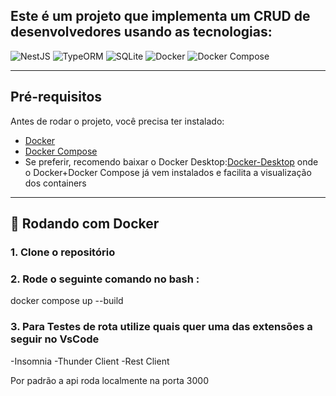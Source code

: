 ## Este é um projeto que implementa um CRUD  de desenvolvedores usando as tecnologias:  
![NestJS](https://img.shields.io/badge/NestJS-%23E0234E.svg?style=for-the-badge&logo=nestjs&logoColor=white)
![TypeORM](https://img.shields.io/badge/ORM-TypeORM-blueviolet?style=for-the-badge)
![SQLite](https://img.shields.io/badge/SQLite-07405E?style=for-the-badge&logo=sqlite&logoColor=white)
![Docker](https://img.shields.io/badge/Docker-2496ED?style=for-the-badge&logo=docker&logoColor=white)
![Docker Compose](https://img.shields.io/badge/Docker--Compose-000000?style=for-the-badge&logo=docker&logoColor=white)



---

## Pré-requisitos

Antes de rodar o projeto, você precisa ter instalado:

- [Docker](https://www.docker.com/)
- [Docker Compose](https://docs.docker.com/compose/)
- Se preferir, recomendo baixar o Docker Desktop:[Docker-Desktop](https://docs.docker.com/desktop/) onde o Docker+Docker Compose já vem instalados e facilita a visualização dos containers

---

## 🐳 Rodando com Docker

### 1. Clone o repositório
### 2. Rode o seguinte comando no bash : 
  docker compose up --build

### 3. Para Testes de rota utilize quais quer uma das extensões a seguir no VsCode
-Insomnia
-Thunder Client
-Rest Client

Por padrão a api roda localmente na porta 3000


